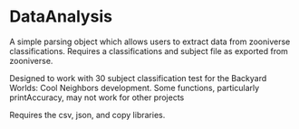 # DataAnalysis


A simple parsing object which allows users to extract data from zooniverse classifications. Requires a classifications and subject file as exported from zooniverse.

Designed to work with 30 subject classification test for the Backyard Worlds: Cool Neighbors development. Some functions, particularly printAccuracy, may not work for other projects

Requires the csv, json, and copy libraries. 
